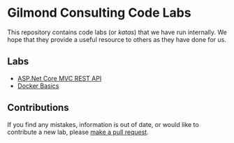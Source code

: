 # Gilmond Consulting Code Labs

This repository contains code labs (or *katas*) that we have run internally. We hope that they provide a useful resource to others as they have done for us.

## Labs

 * [ASP.Net Core MVC REST API](./docs/asp-net-mvc.md)
 * [Docker Basics](./docs/docker-basics.md)

## Contributions

If you find any mistakes, information is out of date, or would like to contribute a new lab, please [make a pull request](https://github.com/Gilmond/code-labs/pulls).
